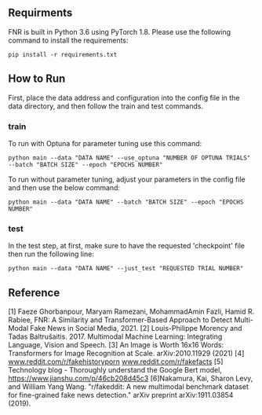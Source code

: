 ## Requirments
FNR is built in Python 3.6 using PyTorch 1.8. Please use the following command to install the requirements:

```
pip install -r requirements.txt
```

## How to Run
First, place the data address and configuration into the config file in the data directory, and then follow the train 
and test commands.

### train
To run with Optuna for parameter tuning use this command:

```
python main --data "DATA NAME" --use_optuna "NUMBER OF OPTUNA TRIALS" --batch "BATCH SIZE" --epoch "EPOCHS NUMBER"
```

To run without parameter tuning, adjust your parameters in the config file and then use the below command:
```
python main --data "DATA NAME" --batch "BATCH SIZE" --epoch "EPOCHS NUMBER"
```

### test
In the test step, at first, make sure to have the requested 'checkpoint' file then run the following line:
```
python main --data "DATA NAME" --just_test "REQUESTED TRIAL NUMBER"
```

## Reference
[1] Faeze Ghorbanpour, Maryam Ramezani, MohammadAmin Fazli, Hamid R. Rabiee, FNR: A Similarity and Transformer-Based Approach to Detect Multi-Modal Fake News in Social Media, 2021.
[2] Louis-Philippe Morency and Tadas Baltrušaitis. 2017. Multimodal Machine Learning: Integrating Language, Vision and Speech.
[3] An Image is Worth 16x16 Words: Transformers for Image Recognition at Scale. arXiv:2010.11929 (2021)
[4] www.reddit.com/r/fakehistoryporn  www.reddit.com/r/fakefacts 
[5] Technology blog - Thoroughly understand the Google Bert model, https://www.jianshu.com/p/46cb208d45c3
[6]Nakamura, Kai, Sharon Levy, and William Yang Wang. "r/fakeddit: A new multimodal benchmark dataset for fine-grained fake news detection." arXiv preprint arXiv:1911.03854 (2019).

```

